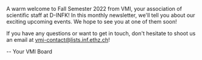 A warm welcome to Fall Semester 2022 from VMI, your association of scientific staff at D-INFK! In this monthly newsletter, we'll tell you about our exciting upcoming events. We hope to see you at one of them soon!

If you have any questions or want to get in touch, don't hesitate to shoot us an email at [vmi-contact@lists.inf.ethz.ch](mailto:vmi-contact@lists.inf.ethz.ch)!

-- Your VMI Board
